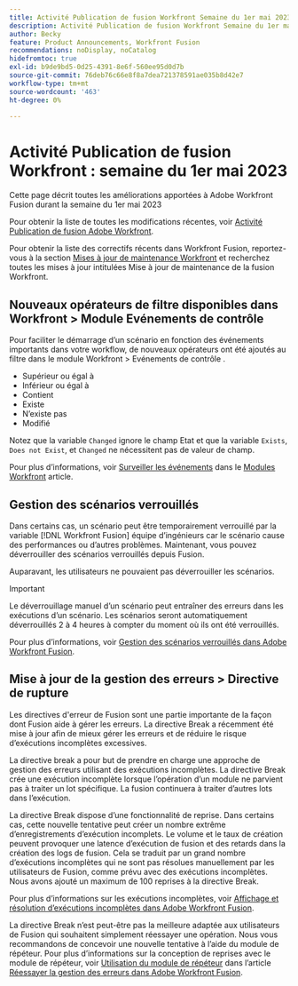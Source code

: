 ```yaml
---
title: Activité Publication de fusion Workfront Semaine du 1er mai 2023
description: Activité Publication de fusion Workfront Semaine du 1er mai 2023
author: Becky
feature: Product Announcements, Workfront Fusion
recommendations: noDisplay, noCatalog
hidefromtoc: true
exl-id: b9de9bd5-0d25-4391-8e6f-560ee95d0d7b
source-git-commit: 76deb76c66e8f8a7dea721378591ae035b8d42e7
workflow-type: tm+mt
source-wordcount: '463'
ht-degree: 0%

---
```


# Activité Publication de fusion Workfront : semaine du 1er mai 2023

Cette page décrit toutes les améliorations apportées à Adobe Workfront Fusion durant la semaine du 1er mai 2023

Pour obtenir la liste de toutes les modifications récentes, voir [Activité Publication de fusion Adobe Workfront](../../../product-announcements/product-releases/fusion-release-activity/fusion-release-activity.md).

Pour obtenir la liste des correctifs récents dans Workfront Fusion, reportez-vous à la section [Mises à jour de maintenance Workfront](https://experienceleague.adobe.com/docs/workfront-known-issues/releases/current-updates.html) et recherchez toutes les mises à jour intitulées Mise à jour de maintenance de la fusion Workfront.

## Nouveaux opérateurs de filtre disponibles dans Workfront > Module Evénements de contrôle

Pour faciliter le démarrage d’un scénario en fonction des événements importants dans votre workflow, de nouveaux opérateurs ont été ajoutés au filtre dans le module Workfront > Evénements de contrôle .

* Supérieur ou égal à
* Inférieur ou égal à
* Contient
* Existe
* N’existe pas
* Modifié

Notez que la variable `Changed` ignore le champ Etat et que la variable `Exists`, `Does not Exist`, et `Changed` ne nécessitent pas de valeur de champ.

Pour plus d’informations, voir [Surveiller les événements](/help/quicksilver/workfront-fusion/apps-and-their-modules/workfront-modules.md#watch-events) dans le [Modules Workfront](/help/quicksilver/workfront-fusion/apps-and-their-modules/workfront-modules.md) article.

## Gestion des scénarios verrouillés

Dans certains cas, un scénario peut être temporairement verrouillé par la variable [!DNL Workfront Fusion] équipe d’ingénieurs car le scénario cause des performances ou d’autres problèmes. Maintenant, vous pouvez déverrouiller des scénarios verrouillés depuis Fusion.

Auparavant, les utilisateurs ne pouvaient pas déverrouiller les scénarios.

>[!IMPORTANT]
>
>Le déverrouillage manuel d’un scénario peut entraîner des erreurs dans les exécutions d’un scénario. Les scénarios seront automatiquement déverrouillés 2 à 4 heures à compter du moment où ils ont été verrouillés.

Pour plus d’informations, voir [Gestion des scénarios verrouillés dans Adobe Workfront Fusion](/help/quicksilver/workfront-fusion/scenarios/view-and-manage-locked-scenarios.md).

## Mise à jour de la gestion des erreurs > Directive de rupture

Les directives d&#39;erreur de Fusion sont une partie importante de la façon dont Fusion aide à gérer les erreurs. La directive Break a récemment été mise à jour afin de mieux gérer les erreurs et de réduire le risque d’exécutions incomplètes excessives.

La directive break a pour but de prendre en charge une approche de gestion des erreurs utilisant des exécutions incomplètes. La directive Break crée une exécution incomplète lorsque l’opération d’un module ne parvient pas à traiter un lot spécifique. La fusion continuera à traiter d’autres lots dans l’exécution.

La directive Break dispose d’une fonctionnalité de reprise. Dans certains cas, cette nouvelle tentative peut créer un nombre extrême d’enregistrements d’exécution incomplets. Le volume et le taux de création peuvent provoquer une latence d’exécution de fusion et des retards dans la création des logs de fusion. Cela se traduit par un grand nombre d’exécutions incomplètes qui ne sont pas résolues manuellement par les utilisateurs de Fusion, comme prévu avec des exécutions incomplètes. Nous avons ajouté un maximum de 100 reprises à la directive Break.

Pour plus d’informations sur les exécutions incomplètes, voir [Affichage et résolution d’exécutions incomplètes dans Adobe Workfront Fusion](/help/quicksilver/workfront-fusion/scenarios/view-and-resolve-incomplete-executions.md).

La directive Break n’est peut-être pas la meilleure adaptée aux utilisateurs de Fusion qui souhaitent simplement réessayer une opération. Nous vous recommandons de concevoir une nouvelle tentative à l’aide du module de répéteur. Pour plus d’informations sur la conception de reprises avec le module de répéteur, voir [Utilisation du module de répéteur](/help/quicksilver/workfront-fusion/errors/retry.md#use-the-repeater-module) dans l’article [Réessayer la gestion des erreurs dans Adobe Workfront Fusion](/help/quicksilver/workfront-fusion/errors/retry.md).
